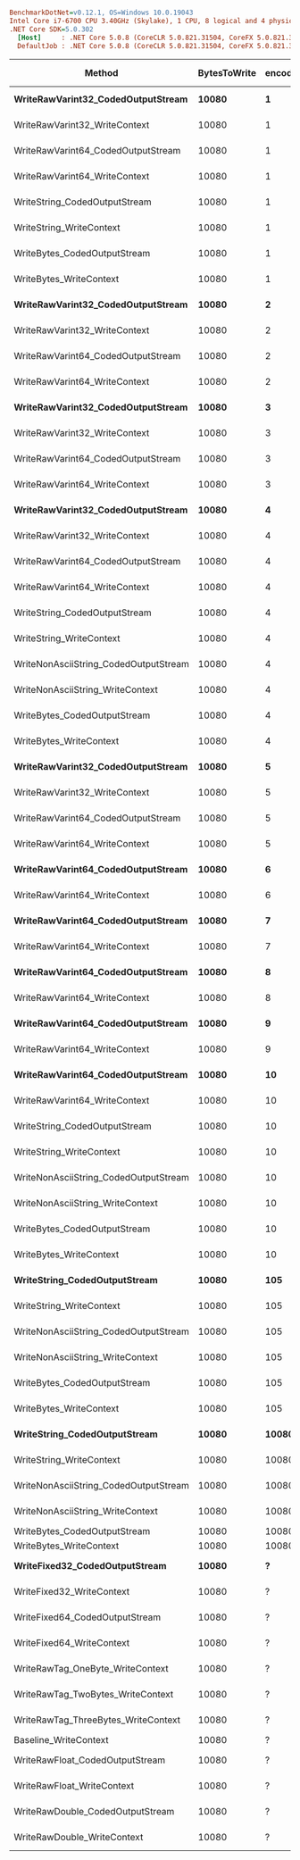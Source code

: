``` ini

BenchmarkDotNet=v0.12.1, OS=Windows 10.0.19043
Intel Core i7-6700 CPU 3.40GHz (Skylake), 1 CPU, 8 logical and 4 physical cores
.NET Core SDK=5.0.302
  [Host]     : .NET Core 5.0.8 (CoreCLR 5.0.821.31504, CoreFX 5.0.821.31504), X64 RyuJIT
  DefaultJob : .NET Core 5.0.8 (CoreCLR 5.0.821.31504, CoreFX 5.0.821.31504), X64 RyuJIT


```
|                                Method | BytesToWrite | encodedSize |           Mean |         Error |        StdDev |  Gen 0 | Gen 1 | Gen 2 | Allocated |
|-------------------------------------- |------------- |------------ |---------------:|--------------:|--------------:|-------:|------:|------:|----------:|
|    **WriteRawVarint32_CodedOutputStream** |        **10080** |           **1** |  **33,546.996 ns** |   **306.8743 ns** |   **272.0361 ns** |      **-** |     **-** |     **-** |      **64 B** |
|         WriteRawVarint32_WriteContext |        10080 |           1 |  26,831.657 ns |   291.3948 ns |   272.5709 ns |      - |     - |     - |         - |
|    WriteRawVarint64_CodedOutputStream |        10080 |           1 |  34,080.617 ns |   464.0259 ns |   434.0501 ns |      - |     - |     - |      64 B |
|         WriteRawVarint64_WriteContext |        10080 |           1 |  26,848.553 ns |   352.2782 ns |   329.5213 ns |      - |     - |     - |         - |
|         WriteString_CodedOutputStream |        10080 |           1 | 190,917.235 ns | 1,062.6096 ns |   941.9757 ns |      - |     - |     - |      64 B |
|              WriteString_WriteContext |        10080 |           1 | 167,385.289 ns | 3,043.3281 ns | 2,697.8311 ns |      - |     - |     - |         - |
|          WriteBytes_CodedOutputStream |        10080 |           1 | 116,011.048 ns |   961.9611 ns |   899.8190 ns |      - |     - |     - |      64 B |
|               WriteBytes_WriteContext |        10080 |           1 | 110,381.107 ns | 1,714.4988 ns | 1,431.6842 ns |      - |     - |     - |         - |
|    **WriteRawVarint32_CodedOutputStream** |        **10080** |           **2** |  **27,058.622 ns** |   **357.5773 ns** |   **334.4780 ns** |      **-** |     **-** |     **-** |      **64 B** |
|         WriteRawVarint32_WriteContext |        10080 |           2 |  25,928.318 ns |   248.6384 ns |   232.5765 ns |      - |     - |     - |         - |
|    WriteRawVarint64_CodedOutputStream |        10080 |           2 |  26,174.560 ns |   214.5196 ns |   179.1336 ns |      - |     - |     - |      64 B |
|         WriteRawVarint64_WriteContext |        10080 |           2 |  26,274.646 ns |   343.0338 ns |   304.0905 ns |      - |     - |     - |         - |
|    **WriteRawVarint32_CodedOutputStream** |        **10080** |           **3** |  **26,198.077 ns** |   **273.9515 ns** |   **228.7619 ns** |      **-** |     **-** |     **-** |      **64 B** |
|         WriteRawVarint32_WriteContext |        10080 |           3 |  25,080.381 ns |   183.2058 ns |   171.3708 ns |      - |     - |     - |         - |
|    WriteRawVarint64_CodedOutputStream |        10080 |           3 |  26,040.873 ns |   231.4728 ns |   216.5198 ns |      - |     - |     - |      64 B |
|         WriteRawVarint64_WriteContext |        10080 |           3 |  24,999.521 ns |   185.8175 ns |   145.0741 ns |      - |     - |     - |         - |
|    **WriteRawVarint32_CodedOutputStream** |        **10080** |           **4** |  **25,329.038 ns** |   **171.7474 ns** |   **152.2496 ns** |      **-** |     **-** |     **-** |      **64 B** |
|         WriteRawVarint32_WriteContext |        10080 |           4 |  24,458.275 ns |   258.2008 ns |   241.5212 ns |      - |     - |     - |         - |
|    WriteRawVarint64_CodedOutputStream |        10080 |           4 |  25,420.286 ns |   346.3946 ns |   324.0178 ns |      - |     - |     - |      64 B |
|         WriteRawVarint64_WriteContext |        10080 |           4 |  24,311.689 ns |   208.6740 ns |   174.2522 ns |      - |     - |     - |         - |
|         WriteString_CodedOutputStream |        10080 |           4 |  48,762.710 ns |   504.7012 ns |   472.0978 ns |      - |     - |     - |      64 B |
|              WriteString_WriteContext |        10080 |           4 |  43,186.768 ns |   460.0201 ns |   430.3031 ns |      - |     - |     - |         - |
| WriteNonAsciiString_CodedOutputStream |        10080 |           4 |  58,977.662 ns |   403.7553 ns |   357.9186 ns |      - |     - |     - |      64 B |
|      WriteNonAsciiString_WriteContext |        10080 |           4 |  53,074.342 ns |   410.6645 ns |   384.1359 ns |      - |     - |     - |         - |
|          WriteBytes_CodedOutputStream |        10080 |           4 |  29,805.698 ns |   350.2232 ns |   327.5990 ns |      - |     - |     - |      64 B |
|               WriteBytes_WriteContext |        10080 |           4 |  28,476.570 ns |   332.0743 ns |   310.6225 ns |      - |     - |     - |         - |
|    **WriteRawVarint32_CodedOutputStream** |        **10080** |           **5** |  **24,709.000 ns** |   **227.2553 ns** |   **212.5748 ns** |      **-** |     **-** |     **-** |      **64 B** |
|         WriteRawVarint32_WriteContext |        10080 |           5 |  23,923.761 ns |   122.4067 ns |    95.5671 ns |      - |     - |     - |         - |
|    WriteRawVarint64_CodedOutputStream |        10080 |           5 |  24,742.600 ns |   318.2565 ns |   297.6973 ns |      - |     - |     - |      64 B |
|         WriteRawVarint64_WriteContext |        10080 |           5 |  24,186.975 ns |   251.8999 ns |   235.6274 ns |      - |     - |     - |         - |
|    **WriteRawVarint64_CodedOutputStream** |        **10080** |           **6** |  **24,450.746 ns** |   **221.7731 ns** |   **196.5961 ns** |      **-** |     **-** |     **-** |      **64 B** |
|         WriteRawVarint64_WriteContext |        10080 |           6 |  23,966.794 ns |   205.9952 ns |   192.6881 ns |      - |     - |     - |         - |
|    **WriteRawVarint64_CodedOutputStream** |        **10080** |           **7** |  **24,259.697 ns** |   **190.2385 ns** |   **177.9492 ns** |      **-** |     **-** |     **-** |      **64 B** |
|         WriteRawVarint64_WriteContext |        10080 |           7 |  24,148.027 ns |   441.0967 ns |   391.0207 ns |      - |     - |     - |         - |
|    **WriteRawVarint64_CodedOutputStream** |        **10080** |           **8** |  **24,923.157 ns** |   **337.7555 ns** |   **315.9367 ns** |      **-** |     **-** |     **-** |      **64 B** |
|         WriteRawVarint64_WriteContext |        10080 |           8 |  23,897.675 ns |   337.0477 ns |   298.7840 ns |      - |     - |     - |         - |
|    **WriteRawVarint64_CodedOutputStream** |        **10080** |           **9** |  **24,371.997 ns** |   **147.2251 ns** |   **137.7144 ns** |      **-** |     **-** |     **-** |      **64 B** |
|         WriteRawVarint64_WriteContext |        10080 |           9 |  23,572.384 ns |   222.4761 ns |   208.1043 ns |      - |     - |     - |         - |
|    **WriteRawVarint64_CodedOutputStream** |        **10080** |          **10** |  **24,046.973 ns** |   **152.2813 ns** |   **127.1618 ns** |      **-** |     **-** |     **-** |      **64 B** |
|         WriteRawVarint64_WriteContext |        10080 |          10 |  23,604.864 ns |   309.5136 ns |   274.3757 ns |      - |     - |     - |         - |
|         WriteString_CodedOutputStream |        10080 |          10 |  20,713.519 ns |   408.7713 ns |   419.7781 ns |      - |     - |     - |      64 B |
|              WriteString_WriteContext |        10080 |          10 |  18,570.173 ns |   353.3070 ns |   406.8688 ns |      - |     - |     - |         - |
| WriteNonAsciiString_CodedOutputStream |        10080 |          10 |  25,015.120 ns |   276.8383 ns |   258.9547 ns |      - |     - |     - |      64 B |
|      WriteNonAsciiString_WriteContext |        10080 |          10 |  23,031.145 ns |   292.3483 ns |   273.4628 ns |      - |     - |     - |         - |
|          WriteBytes_CodedOutputStream |        10080 |          10 |  11,428.878 ns |   143.3080 ns |   134.0504 ns | 0.0153 |     - |     - |      64 B |
|               WriteBytes_WriteContext |        10080 |          10 |  10,834.654 ns |   108.1722 ns |   101.1843 ns |      - |     - |     - |         - |
|         **WriteString_CodedOutputStream** |        **10080** |         **105** |   **4,492.207 ns** |    **81.2760 ns** |    **76.0257 ns** | **0.0153** |     **-** |     **-** |      **64 B** |
|              WriteString_WriteContext |        10080 |         105 |   4,377.620 ns |    54.9834 ns |    48.7414 ns |      - |     - |     - |         - |
| WriteNonAsciiString_CodedOutputStream |        10080 |         105 |   7,957.847 ns |    90.2907 ns |    84.4580 ns | 0.0153 |     - |     - |      64 B |
|      WriteNonAsciiString_WriteContext |        10080 |         105 |   7,871.282 ns |    92.9650 ns |    86.9595 ns |      - |     - |     - |         - |
|          WriteBytes_CodedOutputStream |        10080 |         105 |   1,309.135 ns |    16.4966 ns |    14.6238 ns | 0.0153 |     - |     - |      64 B |
|               WriteBytes_WriteContext |        10080 |         105 |   1,217.929 ns |    23.3196 ns |    24.9517 ns |      - |     - |     - |         - |
|         **WriteString_CodedOutputStream** |        **10080** |       **10080** |   **2,919.839 ns** |    **43.9920 ns** |    **38.9978 ns** | **0.0153** |     **-** |     **-** |      **64 B** |
|              WriteString_WriteContext |        10080 |       10080 |   2,905.801 ns |    36.0071 ns |    33.6810 ns |      - |     - |     - |         - |
| WriteNonAsciiString_CodedOutputStream |        10080 |       10080 |   4,545.312 ns |    43.5249 ns |    40.7132 ns | 0.0153 |     - |     - |      64 B |
|      WriteNonAsciiString_WriteContext |        10080 |       10080 |   4,499.643 ns |    32.7095 ns |    27.3139 ns |      - |     - |     - |         - |
|          WriteBytes_CodedOutputStream |        10080 |       10080 |     204.024 ns |     2.1767 ns |     2.0360 ns | 0.0153 |     - |     - |      64 B |
|               WriteBytes_WriteContext |        10080 |       10080 |     190.790 ns |     1.5343 ns |     1.3601 ns |      - |     - |     - |         - |
|        **WriteFixed32_CodedOutputStream** |        **10080** |           **?** |  **31,139.305 ns** |   **443.1924 ns** |   **370.0857 ns** |      **-** |     **-** |     **-** |      **64 B** |
|             WriteFixed32_WriteContext |        10080 |           ? |  29,716.341 ns |   380.9786 ns |   356.3676 ns |      - |     - |     - |         - |
|        WriteFixed64_CodedOutputStream |        10080 |           ? |  28,802.569 ns |   313.9145 ns |   293.6358 ns |      - |     - |     - |      64 B |
|             WriteFixed64_WriteContext |        10080 |           ? |  28,456.529 ns |   293.1611 ns |   274.2231 ns |      - |     - |     - |         - |
|      WriteRawTag_OneByte_WriteContext |        10080 |           ? |  27,713.106 ns |   336.6327 ns |   314.8864 ns |      - |     - |     - |         - |
|     WriteRawTag_TwoBytes_WriteContext |        10080 |           ? |  18,840.867 ns |   268.8631 ns |   238.3401 ns |      - |     - |     - |         - |
|   WriteRawTag_ThreeBytes_WriteContext |        10080 |           ? |  17,739.879 ns |   233.3387 ns |   194.8484 ns |      - |     - |     - |         - |
|                 Baseline_WriteContext |        10080 |           ? |       3.611 ns |     0.0581 ns |     0.0543 ns |      - |     - |     - |         - |
|       WriteRawFloat_CodedOutputStream |        10080 |           ? |  32,247.814 ns |   452.8976 ns |   401.4820 ns |      - |     - |     - |      64 B |
|            WriteRawFloat_WriteContext |        10080 |           ? |  30,686.329 ns |   465.7982 ns |   435.7080 ns |      - |     - |     - |         - |
|      WriteRawDouble_CodedOutputStream |        10080 |           ? |  29,470.446 ns |   256.7986 ns |   227.6453 ns |      - |     - |     - |      64 B |
|           WriteRawDouble_WriteContext |        10080 |           ? |  26,476.769 ns |   237.0773 ns |   221.7623 ns |      - |     - |     - |         - |
